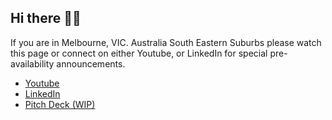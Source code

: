 ## Hi there 👋🐶

If you are in Melbourne, VIC. Australia South Eastern Suburbs
please watch this page or connect on either Youtube, or LinkedIn for special pre-availability announcements.

* [Youtube](https://www.youtube.com/@promptexecution)
* [LinkedIn](https://www.youtube.com/@promptexecution)
* [Pitch Deck (WIP)](https://docs.google.com/presentation/d/1yBGGLedp-_jhcSrVqWecZ-n3jgKiI8kPi2dX1xXqWCU/edit#slide=id.g3354208ca18_0_74)

